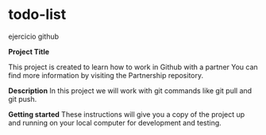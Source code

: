 # todo-list
ejercicio github

**Project Title**

This project is created to learn how to work in Github with a partner
You can find more information by visiting the Partnership repository.

**Description**
In this project we will work with git commands like git pull and git push. 

**Getting started**
These instructions will give you a copy of the project up and running on your local computer for development and testing.
